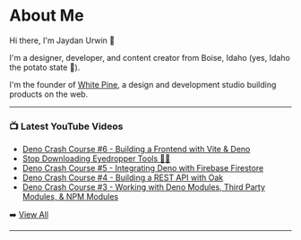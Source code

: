 # About Me

Hi there, I'm Jaydan Urwin 👋

I'm a designer, developer, and content creator from Boise, Idaho (yes, Idaho the potato state 🥔).

I'm the founder of [White Pine](https://whitepine.studio), a design and development studio building products on the web.

--- 

### 📺 Latest YouTube Videos 
<!-- YOUTUBE:START -->
- [Deno Crash Course #6 - Building a Frontend with Vite &amp; Deno](https://www.youtube.com/watch?v=gr6ORt1YtzQ)
- [Stop Downloading Eyedropper Tools 🎨💦](https://www.youtube.com/watch?v=exn4_2vVoLM)
- [Deno Crash Course #5 - Integrating Deno with Firebase Firestore](https://www.youtube.com/watch?v=cgN77uI8Vuo)
- [Deno Crash Course #4 - Building a REST API with Oak](https://www.youtube.com/watch?v=nqSeL9rzyB4)
- [Deno Crash Course #3 - Working with Deno Modules, Third Party Modules, &amp; NPM Modules](https://www.youtube.com/watch?v=RcroQDLwTLg)
<!-- YOUTUBE:END --> 

➡️ [View All](https://youtube.com/@LittleSticks) 

---

<!--
**jaydanurwin/jaydanurwin** is a ✨ _special_ ✨ repository because its `README.md` (this file) appears on your GitHub profile.

Here are some ideas to get you started:

- 🔭 I’m currently working on ...
- 🌱 I’m currently learning ...
- 👯 I’m looking to collaborate on ...
- 🤔 I’m looking for help with ...
- 💬 Ask me about ...
- 📫 How to reach me: ...
- 😄 Pronouns: ...
- ⚡ Fun fact: ...
-->
